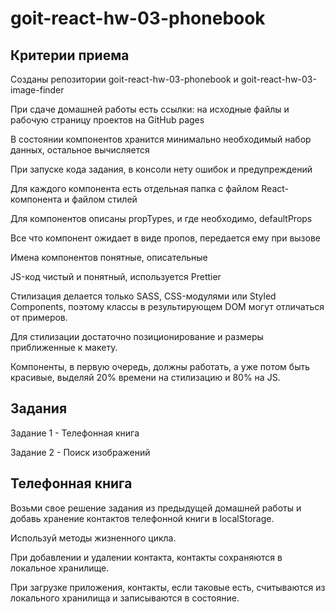 # goit-react-hw-03-phonebook

## Критерии приема

Созданы репозитории goit-react-hw-03-phonebook и goit-react-hw-03-image-finder

При сдаче домашней работы есть ссылки: на исходные файлы и рабочую страницу
проектов на GitHub pages

В состоянии компонентов хранится минимально необходимый набор данных, остальное
вычисляется

При запуске кода задания, в консоли нету ошибок и предупреждений

Для каждого компонента есть отдельная папка с файлом React-компонента и файлом
стилей

Для компонентов описаны propTypes, и где необходимо, defaultProps

Все что компонент ожидает в виде пропов, передается ему при вызове

Имена компонентов понятные, описательные

JS-код чистый и понятный, используется Prettier

Стилизация делается только SASS, CSS-модулями или Styled Components, поэтому
классы в результирующем DOM могут отличаться от примеров.

Для стилизации достаточно позиционирование и размеры приближенные к макету.

Компоненты, в первую очередь, должны работать, а уже потом быть красивые,
выделяй 20% времени на стилизацию и 80% на JS.

## Задания

Задание 1 - Телефонная книга

Задание 2 - Поиск изображений

## Телефонная книга

Возьми свое решение задания из предыдущей домашней работы и добавь хранение
контактов телефонной книги в localStorage.

Используй методы жизненного цикла.

При добавлении и удалении контакта, контакты сохраняются в локальное хранилище.

При загрузке приложения, контакты, если таковые есть, считываются из локального
хранилища и записываются в состояние.
